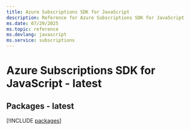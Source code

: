```yaml
---
title: Azure Subscriptions SDK for JavaScript
description: Reference for Azure Subscriptions SDK for JavaScript
ms.date: 07/29/2025
ms.topic: reference
ms.devlang: javascript
ms.service: subscriptions
---
```

# Azure Subscriptions SDK for JavaScript - latest
## Packages - latest
[!INCLUDE [packages](subscriptions-index.md)]